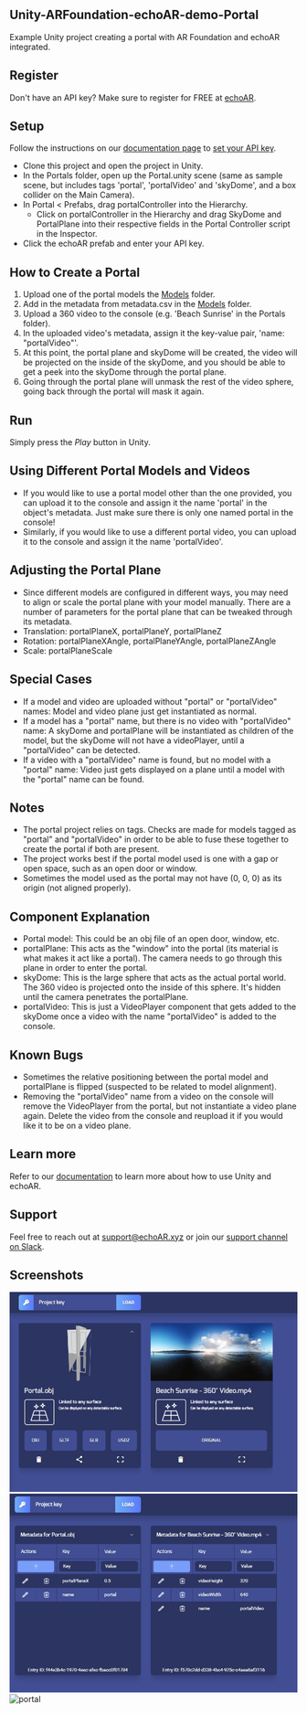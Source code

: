 ## Unity-ARFoundation-echoAR-demo-Portal
Example Unity project creating a portal with AR Foundation and echoAR integrated.

## Register
Don't have an API key? Make sure to register for FREE at [echoAR](https://console.echoar.xyz/#/auth/register).

## Setup
Follow the instructions on our [documentation page](https://docs.echoar.xyz/unity/adding-ar-capabilities) to [set your API key](https://docs.echoar.xyz/unity/adding-ar-capabilities#3-set-you-api-key).
* Clone this project and open the project in Unity.
* In the Portals folder, open up the Portal.unity scene (same as sample scene, but includes tags 'portal', 'portalVideo' and 'skyDome', and a box collider on the Main Camera).
* In Portal < Prefabs, drag portalController into the Hierarchy.
    * Click on portalController in the Hierarchy and drag SkyDome and PortalPlane into their respective fields in the Portal Controller script in the Inspector.
* Click the echoAR prefab and enter your API key.

## How to Create a Portal
1. Upload one of the portal models the [Models](https://github.com/echoARxyz/Portal-Demo/tree/master/Models) folder.
2. Add in the metadata from metadata.csv in the [Models](https://github.com/echoARxyz/Portal-Demo/tree/master/Models) folder.
3. Upload a 360 video to the console (e.g. 'Beach Sunrise' in the Portals folder).
4. In the uploaded video's metadata, assign it the key-value pair, 'name: "portalVideo"'.
3. At this point, the portal plane and skyDome will be created, the video will be projected on the inside of the skyDome, and you should be able to get a peek into the skyDome through the portal plane.
4. Going through the portal plane will unmask the rest of the video sphere, going back through the portal will mask it again.

## Run
Simply press the _Play_ button in Unity.

## Using Different Portal Models and Videos
* If you would like to use a portal model other than the one provided, you can upload it to the console and assign it the name 'portal' in the object's metadata. Just make sure there is only one named portal in the console!
* Similarly, if you would like to use a different portal video, you can upload it to the console and assign it the name 'portalVideo'.

## Adjusting the Portal Plane
* Since different models are configured in different ways, you may need to align or scale the portal plane with your model manually. There are a number of parameters for the portal plane that can be tweaked through its metadata.
* Translation: portalPlaneX, portalPlaneY, portalPlaneZ
* Rotation: portalPlaneXAngle, portalPlaneYAngle, portalPlaneZAngle
* Scale: portalPlaneScale

## Special Cases
* If a model and video are uploaded without "portal" or "portalVideo" names:
    Model and video plane just get instantiated as normal.
* If a model has a "portal" name, but there is no video with "portalVideo" name:
    A skyDome and portalPlane will be instantiated as children of the model, but the skyDome will not have a videoPlayer, until a "portalVideo" can be detected.
* If a video with a "portalVideo" name is found, but no model with a "portal" name:
    Video just gets displayed on a plane until a model with the "portal" name can be found.

## Notes
* The portal project relies on tags. Checks are made for models tagged as "portal" and "portalVideo" in order to be able to fuse these together to create the portal if both are present.
* The project works best if the portal model used is one with a gap or open space, such as an open door or window.
* Sometimes the model used as the portal may not have (0, 0, 0) as its origin (not aligned properly).

## Component Explanation
* Portal model: This could be an obj file of an open door, window, etc.
* portalPlane: This acts as the "window" into the portal (its material is what makes it act like a portal). The camera needs to go through this plane in order to enter the portal.
* skyDome: This is the large sphere that acts as the actual portal world. The 360 video is projected onto the inside of this sphere. It's hidden until the camera penetrates the portalPlane.
* portalVideo: This is just a VideoPlayer component that gets added to the skyDome once a video with the name "portalVideo" is added to the console.

## Known Bugs
- Sometimes the relative positioning between the portal model and portalPlane is flipped (suspected to be related to model alignment).
- Removing the "portalVideo" name from a video on the console will remove the VideoPlayer from the portal, but not instantiate a video plane again. Delete the video from the console and reupload it if you would like it to be on a video plane.

## Learn more
Refer to our [documentation](https://docs.echoar.xyz/unity/) to learn more about how to use Unity and echoAR.

## Support
Feel free to reach out at [support@echoAR.xyz](mailto:support@echoAR.xyz) or join our [support channel on Slack](https://join.slack.com/t/echoar/shared_invite/enQtNTg4NjI5NjM3OTc1LWU1M2M2MTNlNTM3NGY1YTUxYmY3ZDNjNTc3YjA5M2QyNGZiOTgzMjVmZWZmZmFjNGJjYTcxZjhhNzk3YjNhNjE).

## Screenshots
![console](/screenshots/console.jpg)
![additional data](/screenshots/additional%20data.jpg)
![portal](/screenshots/portal.gif)
